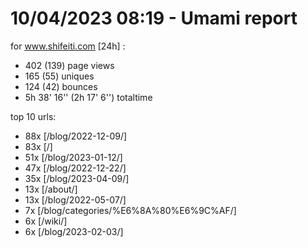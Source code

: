 # 10/04/2023 08:19 - Umami report
for www.shifeiti.com [24h] :

 - 402 (139) page views
 - 165 (55) uniques
 - 124 (42) bounces
 - 5h 38' 16'' (2h 17' 6'') totaltime


top 10 urls:
 - 88x [/blog/2022-12-09/]
 - 83x [/]
 - 51x [/blog/2023-01-12/]
 - 47x [/blog/2022-12-22/]
 - 35x [/blog/2023-04-09/]
 - 13x [/about/]
 - 13x [/blog/2022-05-07/]
 - 7x [/blog/categories/%E6%8A%80%E6%9C%AF/]
 - 6x [/wiki/]
 - 6x [/blog/2023-02-03/]


